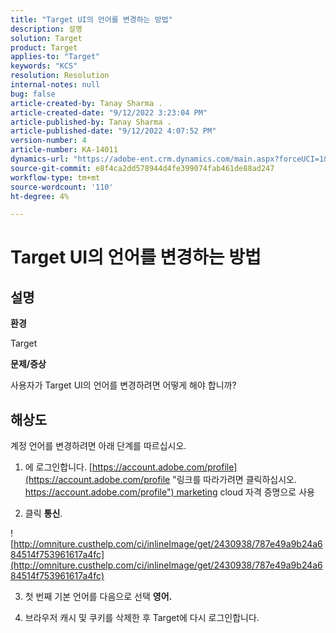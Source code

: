 ```yaml
---
title: "Target UI의 언어를 변경하는 방법"
description: 설명
solution: Target
product: Target
applies-to: "Target"
keywords: "KCS"
resolution: Resolution
internal-notes: null
bug: false
article-created-by: Tanay Sharma .
article-created-date: "9/12/2022 3:23:04 PM"
article-published-by: Tanay Sharma .
article-published-date: "9/12/2022 4:07:52 PM"
version-number: 4
article-number: KA-14011
dynamics-url: "https://adobe-ent.crm.dynamics.com/main.aspx?forceUCI=1&pagetype=entityrecord&etn=knowledgearticle&id=85baf5c8-ae32-ed11-9db1-002248086735"
source-git-commit: e8f4ca2dd578944d4fe399074fab461de88ad247
workflow-type: tm+mt
source-wordcount: '110'
ht-degree: 4%

---
```


# Target UI의 언어를 변경하는 방법

## 설명


<b>환경</b>

Target



<b>문제/증상</b>

사용자가 Target UI의 언어를 변경하려면 어떻게 해야 합니까?


## 해상도




계정 언어를 변경하려면 아래 단계를 따르십시오.

1. 에 로그인합니다. [https://account.adobe.com/profile](https://account.adobe.com/profile "링크를 따라가려면 클릭하십시오. https://account.adobe.com/profile") marketing cloud 자격 증명으로 사용

2. 클릭 <b>통신</b>.

![http://omniture.custhelp.com/ci/inlineImage/get/2430938/787e49a9b24a684514f753961617a4fc](http://omniture.custhelp.com/ci/inlineImage/get/2430938/787e49a9b24a684514f753961617a4fc)

3. 첫 번째 기본 언어를 다음으로 선택 <b>영어.</b>

4. 브라우저 캐시 및 쿠키를 삭제한 후 Target에 다시 로그인합니다.


